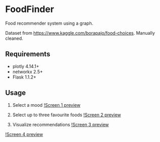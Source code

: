 # FoodFinder
Food recommender system using a graph.

Dataset from https://www.kaggle.com/borapajo/food-choices. Manually cleaned.


## Requirements

* plotly 4.14.1+
* networkx 2.5+
* Flask 1.1.2+

## Usage

1. Select a mood
[!Screen 1 preview](https://i.ibb.co/kGRQvhr/ss1.png)

2. Select up to three favourite foods
[!Screen 2 preview](https://i.ibb.co/QC5n1bD/ss2.png)

3. Visualize recommendations
[!Screen 3 preview](https://i.ibb.co/2ZTX2VW/ss3.png)

[!Screen 4 preview](https://i.ibb.co/fxwqyC5/ss4.jpg)
